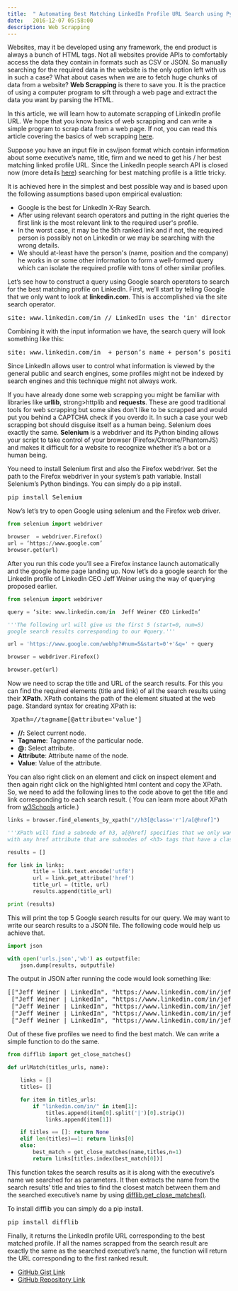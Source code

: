 ```yaml
---
title:  " Automating Best Matching LinkedIn Profile URL Search using Python and Selenium"
date:   2016-12-07 05:58:00
description: Web Scrapping 
---
```


Websites, may it be developed using any framework, the end product is always a bunch of HTML tags.  Not all websites provide APIs to comfortably access the data they contain in formats such as CSV or JSON. So manually searching for the required data in the website is the only option left with us in such a case? What about cases when we are to fetch huge chunks of data from a website? 
**Web Scrapping** is there to save you. It is the practice of using a computer program to sift through a web page and extract the data you want by parsing the HTML.

In this article, we will learn how to automate scrapping of LinkedIn profile URL. We hope that you know basics of web scrapping 
and can write a simple program to scrap data from a web page. If not, you can read this article covering the basics 
of web scrapping <a href="https://automatetheboringstuff.com/chapter11/" target="_blank">here</a>.

Suppose you have an input file in csv/json format which contain information about some executive’s name, title, firm and we need to get his / her best matching linked profile URL. Since the LinkedIn people search API is closed now (more details <a href="https://developer.linkedin.com/support/developer-program-transition" target="_blank">here</a>) searching for best matching profile is a little tricky.

It is achieved here in the simplest and best possible way and is based upon the following assumptions based upon empirical evaluation:

<ul>
	<li>Google is the best for LinkedIn X-Ray Search.</li>
	<li>After using relevant search operators and putting in the right queries the first link is the most relevant link to the required user's profile.</li>
	<li>In the worst case, it may be the 5th ranked link and if not, the required person is possibly not on LinkedIn or we may be searching with the wrong details.</li>
	<li>We should at-least have the person's (name, position and the company) he works in or some other information to form a well-formed query which can isolate the required profile with tons of other similar profiles.</li>
</ul>

Let’s see how to construct a query using Google search operators to search for the best matching profile on LinkedIn. First, we’ll start by telling Google that we only want to look at <strong>linkedin.com</strong>. This is accomplished via the site search operator.

<pre>site: www.linkedin.com/in // LinkedIn uses the 'in' directory for public profiles</pre>

Combining it with the input information we have, the search query will look something like this: 

<pre>site: www.linkedin.com/in  + person’s name + person’s position + person’s company</pre>

Since LinkedIn allows user to control what information is viewed by the general public and search engines, some profiles might not be indexed by search engines and this technique might not always work.

If you have already done some web scrapping you might be familiar with libraries like <strong>urllib</strong>, strong>httplib</strong> and <strong>requests</strong>. These are good traditional tools for web scrapping but some sites don’t like to be scrapped and would put you behind a CAPTCHA check if you overdo it. In such a case your web scrapping bot should disguise itself as a human being. Selenium does exactly the same. <strong>Selenium</strong> is a webdriver and its Python binding allows your script to take control of your browser (Firefox/Chrome/PhantomJS) and makes it difficult for a website to recognize whether it’s a bot or a human being.

You need to install Selenium first and also the Firefox webdriver. Set the path to the Firefox webdriver in your system’s path variable. Install Selenium’s Python bindings. You can simply do a pip install.

<pre>
pip install Selenium
</pre>

Now’s let’s try to open Google using selenium and the Firefox web driver.

```python
from selenium import webdriver

browser  = webdriver.Firefox()
url = ‘https://www.google.com’
browser.get(url)
```

After you run this code you’ll see a Firefox instance launch automatically and the google home page landing up. Now let’s do a google search for the LinkedIn profile of LinkedIn CEO Jeff Weiner using the way of querying proposed earlier.

```python
from selenium import webdriver

query = ‘site: www.linkedin.com/in  Jeff Weiner CEO LinkedIn’

'''The following url will give us the first 5 (start=0, num=5) 
google search results corresponding to our #query.'''

url = 'https://www.google.com/webhp?#num=5&start=0'+'&q=' + query

browser = webdriver.Firefox()

browser.get(url)
```

Now we need to scrap the title and URL of the search results. For this you can find the required elements (title and link) of all the search results using their <strong>XPath</strong>. XPath contains the path of the element situated at the web page. Standard syntax for creating XPath is:

<pre> Xpath=//tagname[@attribute='value']</pre>
<ul>
	<li><strong>//:</strong> Select current node.</li>
	<li><strong>Tagname</strong>: Tagname of the particular node.</li>
	<li><strong>@:</strong> Select attribute.</li>
	<li><strong>Attribute</strong>: Attribute name of the node.</li>
	<li><strong>Value</strong>: Value of the attribute.</li>
</ul>

You can also right click on an element and click on inspect element and then again right click on the highlighted html content and copy the XPath. So, we need to add the following lines to the code above to get the title and link corresponding to each search result. 
( You can learn more about XPath from <a href="http://www.w3schools.com/xml/xpath_intro.asp" target="_blank">w3Schools</a> article.)

```python
links = browser.find_elements_by_xpath("//h3[@class='r']/a[@href]")

'''XPath will find a subnode of h3, a[@href] specifies that we only want <a> nodes 
with any href attribute that are subnodes of <h3> tags that have a class of ‘r’'''

results = []

for link in links:
        title = link.text.encode('utf8')
        url = link.get_attribute('href')
        title_url = (title, url)
        results.append(title_url)

print (results)
```

This will print the top 5 Google search results for our query. We may want to write our search results to a JSON file. The following code would help us achieve that.

```python
import json

with open('urls.json','wb') as outputfile:
    json.dump(results, outputfile) 
```

The output in JSON after running the code would look something like: 

<pre>
[["Jeff Weiner | LinkedIn", "https://www.linkedin.com/in/jeffweiner08"],
 ["Jeff Weiner | LinkedIn", "https://www.linkedin.com/in/jeffreyweiner"], 
 ["Jeff Weiner | LinkedIn", "https://www.linkedin.com/in/jeff-weiner-16a92a41"], 
 ["Jeff Weiner | LinkedIn", "https://www.linkedin.com/in/jeffweiner100"],
 ["Jeff Weiner | LinkedIn", "https://www.linkedin.com/in/jeffweiner"]]
</pre>

Out of these five profiles we need to find the best match. We can write a simple function to do the same.

```python
from difflib import get_close_matches()

def urlMatch(titles_urls, name):

    links = []
    titles= []

    for item in titles_urls:
        if "linkedin.com/in/" in item[1]:
            titles.append(item[0].split('|')[0].strip())
            links.append(item[1])

    if titles == []: return None
    elif len(titles)==1: return links[0]
    else:
        best_match = get_close_matches(name,titles,n=1)
        return links[titles.index(best_match[0])]
```

This function takes the search results as it is along with the executive’s name we searched for as parameters. It then extracts the name from the search results’ title and tries to find the closest match between them and the searched executive’s name by using <a href="https://docs.python.org/2/library/difflib.html#difflib.get_close_matches" target="_blank">difflib.get_close_matches()</a>. 

To install difflib you can simply do a pip install.
<pre>
pip install difflib
</pre>

Finally, it returns the LinkedIn profile URL corresponding to the best matched profile. If all the names scrapped from the search result are exactly the same as the searched executive’s name, the function will return the URL corresponding to the first ranked result.

<ul>
	<li><a href="https://gist.github.com/AkshayAgarwal007/46d2715292165f60f54657849502cccf" target="_blank">GitHub Gist Link</a></li>
	<li><a href="https://github.com/AkshayAgarwal007/LinkedinScrapper" target="_blank">GitHub Repository Link</a></li>
</ul>

